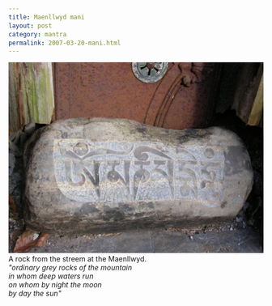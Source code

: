 ```yaml
---
title: Maenllwyd mani 
layout: post
category: mantra
permalink: 2007-03-20-mani.html
---
```



![mani 6](/assets/images/mani/mani6.jpg)  
A rock from the streem at the Maenllwyd.  
*"ordinary grey rocks of the mountain  
in whom deep waters run  
on whom by night the moon  
by day the sun"*
